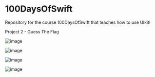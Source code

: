 # 100DaysOfSwift
Repository for the course 100DaysOfSwift that teaches how to use UIkit!

Project 2 - Guess The Flag 

![image](https://user-images.githubusercontent.com/122572631/234612972-7ec09fea-b706-4480-bda8-60435183c91b.png)

![image](https://user-images.githubusercontent.com/122572631/234613177-eb49e506-8243-4c0b-a762-3febeadaeb69.png)

![image](https://user-images.githubusercontent.com/122572631/234613278-0f578ea1-0e74-41cb-92ec-9b27b55a9889.png)

![image](https://user-images.githubusercontent.com/122572631/234612872-0c944840-70c0-45e0-8b01-1ce75e2af8e6.png)


